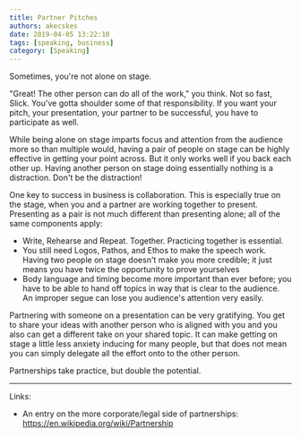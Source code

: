 ```yaml
---
title: Partner Pitches
authors: akecskes
date: 2019-04-05 13:22:10
tags: [speaking, business]
category: [Speaking]
---
```


<p>Sometimes, you're not alone on stage.</p>
<p>"Great! The other person can do all of the work," you think. Not so fast, Slick. You've gotta shoulder some of that responsibility. If you want your pitch, your presentation, your partner to be successful, you have to participate as well. </p>
<p>While being alone on stage imparts focus and attention from the audience more so than multiple would, having a pair of people on stage can be highly effective in getting your point across. But it only works well if you back each other up. Having another person on stage doing essentially nothing is a distraction. Don't be the distraction!</p>

<p>One key to success in business is collaboration. This is especially true on the stage, when you and a partner are working together to present. Presenting as a pair is not much different than presenting alone; all of the same components apply:</p>
<ul>
<li>Write, Rehearse and Repeat. Together. Practicing together is essential.</li>
<li>You still need Logos, Pathos, and Ethos to make the speech work. Having two people on stage doesn't make you more credible; it just means you have twice the opportunity to prove yourselves</li>
<li>Body language and timing become more important than ever before; you have to be able to hand off topics in way that is clear to the audience. An improper segue can lose you audience's attention very easily.</li>
</ul>
<p>Partnering with someone on a presentation can be very gratifying. You get to share your ideas with another person who is aligned with you and you also can get a different take on your shared topic. It can make getting on stage a little less anxiety inducing for many people, but that does not mean you can simply delegate all the effort onto to the other person.</p>
<p>Partnerships take practice, but double the potential.</p>
<p> </p>
<hr />
<p>Links:</p>
<ul>
<li>An entry on the more corporate/legal side of partnerships: <a href="https://en.wikipedia.org/wiki/Partnership">https://en.wikipedia.org/wiki/Partnership</a></li>
</ul>